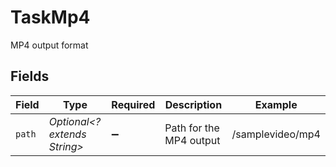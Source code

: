 # TaskMp4

MP4 output format


## Fields

| Field                        | Type                         | Required                     | Description                  | Example                      |
| ---------------------------- | ---------------------------- | ---------------------------- | ---------------------------- | ---------------------------- |
| `path`                       | *Optional<? extends String>* | :heavy_minus_sign:           | Path for the MP4 output      | /samplevideo/mp4             |